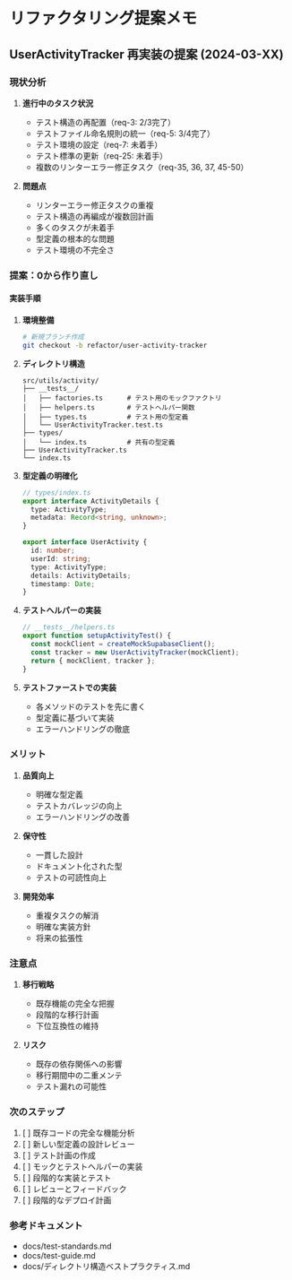 # リファクタリング提案メモ

## UserActivityTracker 再実装の提案 (2024-03-XX)

### 現状分析

1. **進行中のタスク状況**
   - テスト構造の再配置（req-3: 2/3完了）
   - テストファイル命名規則の統一（req-5: 3/4完了）
   - テスト環境の設定（req-7: 未着手）
   - テスト標準の更新（req-25: 未着手）
   - 複数のリンターエラー修正タスク（req-35, 36, 37, 45-50）

2. **問題点**
   - リンターエラー修正タスクの重複
   - テスト構造の再編成が複数回計画
   - 多くのタスクが未着手
   - 型定義の根本的な問題
   - テスト環境の不完全さ

### 提案：0から作り直し

#### 実装手順

1. **環境整備**
   ```bash
   # 新規ブランチ作成
   git checkout -b refactor/user-activity-tracker
   ```

2. **ディレクトリ構造**
   ```
   src/utils/activity/
   ├── __tests__/
   │   ├── factories.ts      # テスト用のモックファクトリ
   │   ├── helpers.ts        # テストヘルパー関数
   │   ├── types.ts          # テスト用の型定義
   │   └── UserActivityTracker.test.ts
   ├── types/
   │   └── index.ts          # 共有の型定義
   ├── UserActivityTracker.ts
   └── index.ts
   ```

3. **型定義の明確化**
   ```typescript
   // types/index.ts
   export interface ActivityDetails {
     type: ActivityType;
     metadata: Record<string, unknown>;
   }

   export interface UserActivity {
     id: number;
     userId: string;
     type: ActivityType;
     details: ActivityDetails;
     timestamp: Date;
   }
   ```

4. **テストヘルパーの実装**
   ```typescript
   // __tests__/helpers.ts
   export function setupActivityTest() {
     const mockClient = createMockSupabaseClient();
     const tracker = new UserActivityTracker(mockClient);
     return { mockClient, tracker };
   }
   ```

5. **テストファーストでの実装**
   - 各メソッドのテストを先に書く
   - 型定義に基づいて実装
   - エラーハンドリングの徹底

### メリット

1. **品質向上**
   - 明確な型定義
   - テストカバレッジの向上
   - エラーハンドリングの改善

2. **保守性**
   - 一貫した設計
   - ドキュメント化された型
   - テストの可読性向上

3. **開発効率**
   - 重複タスクの解消
   - 明確な実装方針
   - 将来の拡張性

### 注意点

1. **移行戦略**
   - 既存機能の完全な把握
   - 段階的な移行計画
   - 下位互換性の維持

2. **リスク**
   - 既存の依存関係への影響
   - 移行期間中の二重メンテ
   - テスト漏れの可能性

### 次のステップ

1. [ ] 既存コードの完全な機能分析
2. [ ] 新しい型定義の設計レビュー
3. [ ] テスト計画の作成
4. [ ] モックとテストヘルパーの実装
5. [ ] 段階的な実装とテスト
6. [ ] レビューとフィードバック
7. [ ] 段階的なデプロイ計画

### 参考ドキュメント
- docs/test-standards.md
- docs/test-guide.md
- docs/ディレクトリ構造ベストプラクティス.md 